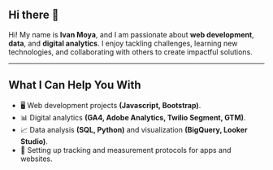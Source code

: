 ## Hi there 👋

Hi! My name is **Ivan Moya**, and I am passionate about **web development**, **data**, and **digital analytics**. I enjoy tackling challenges, learning new technologies, and collaborating with others to create impactful solutions.

---

## What I Can Help You With

- 🖥️ Web development projects **(Javascript, Bootstrap)**.
- 📊 Digital analytics **(GA4, Adobe Analytics, Twilio Segment, GTM)**.
- 📈 Data analysis **(SQL, Python)** and visualization **(BigQuery, Looker Studio)**.
- 🔧 Setting up tracking and measurement protocols for apps and websites.

